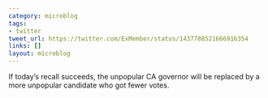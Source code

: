 ```yaml
---
category: microblog
tags:
- twitter
tweet_url: https://twitter.com/ExMember/status/1437788521666916354
links: []
layout: microblog
---
```

If today’s recall succeeds, the unpopular CA governor will be replaced by a more unpopular candidate who got fewer votes.
